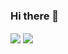 ### Hi there 👋

<!--
**SockYeh/SockYeh** is a ✨ _special_ ✨ repository because its `README.md` (this file) appears on your GitHub profile.

Here are some ideas to get you started:

- 🔭 I’m currently working on ...
- 🌱 I’m currently learning ...
- 👯 I’m looking to collaborate on ...
- 🤔 I’m looking for help with ...
- 💬 Ask me about ...
- 📫 How to reach me: ...
- 😄 Pronouns: ...
- ⚡ Fun fact: ...
-->
<img align="center" src="https://github-widgetbox.vercel.app/api/profile?username=SockYeh&data=followers,repositories,stars,commits" />
<img align="center" src="https://github-widgetbox.vercel.app/api/skills?languages=python,html,json,yaml,powershell&tools=git,mongodb&software=linux,windows,vscode" />
